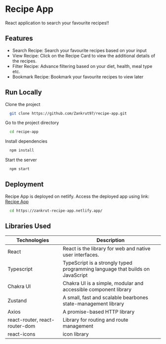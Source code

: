 # Recipe App

React application to search your favourite recipes!!

## Features

- Search Recipe: Search your favourite recipes based on your input
- View Recipe: Click on the Recipe Card to view the additional details of the recipes.
- Filter Recipe: Advance filtering based on your diet, health, meal type etc.
- Bookmark Recipe: Bookmark your favourite recipes to view later

## Run Locally

Clone the project

```bash
  git clone https://github.com/Zankrut97/recipe-app.git
```

Go to the project directory

```bash
  cd recipe-app
```

Install dependencies

```bash
  npm install
```

Start the server

```bash
  npm start
```

## Deployment

Recipe App is deployed on netlify.
Access the deployed app using link: [Recipe App](https://zankrut-recipe-app.netlify.app/)

```bash
  cd https://zankrut-recipe-app.netlify.app/
```

## Libraries Used

| Technologies                   | Description                                                                   |
| ------------------------------ | ----------------------------------------------------------------------------- |
| React                          | React is the library for web and native user interfaces.                      |
| Typescript                     | TypeScript is a strongly typed programming language that builds on JavaScript |
| Chakra UI                      | Chakra UI is a simple, modular and accessible component library               |
| Zustand                        | A small, fast and scalable bearbones state-management library                 |
| Axios                          | A promise-based HTTP library                                                  |
| react-router, react-router-dom | Library for routing and route management                                      |
| react-icons                    | icon library                                                                  |
